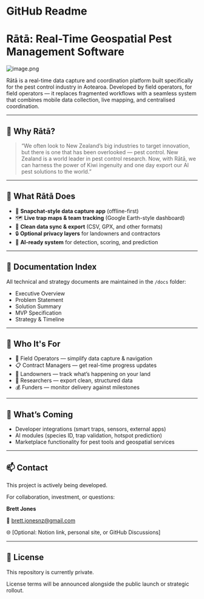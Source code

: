 # GitHub Readme

# Rātā: Real-Time Geospatial Pest Management Software

![image.png](attachment:c202f971-9d39-44e0-a177-659651c8ba85:image.png)

Rātā is a real-time data capture and coordination platform built specifically for the pest control industry in Aotearoa. Developed by field operators, for field operators — it replaces fragmented workflows with a seamless system that combines mobile data collection, live mapping, and centralised coordination.

---

## 🚀 Why Rātā?

> “We often look to New Zealand’s big industries to target innovation, but there is one that has been overlooked — pest control. New Zealand is a world leader in pest control research. Now, with Rātā, we can harness the power of Kiwi ingenuity and one day export our AI pest solutions to the world.”
> 

---

## 🧱 What Rātā Does

- 📱 **Snapchat-style data capture app** (offline-first)
- 🗺️ **Live trap maps & team tracking** (Google Earth-style dashboard)
- 💾 **Clean data sync & export** (CSV, GPX, and other formats)
- 🔒 **Optional privacy layers** for landowners and contractors
- 🤖 **AI-ready system** for detection, scoring, and prediction

---

## 📂 Documentation Index

All technical and strategy documents are maintained in the `/docs` folder:

- Executive Overview
- Problem Statement
- Solution Summary
- MVP Specification
- Strategy & Timeline

---

## 👥 Who It's For

- 🧍 Field Operators — simplify data capture & navigation
- 📋 Contract Managers — get real-time progress updates
- 🌱 Landowners — track what’s happening on your land
- 🧠 Researchers — export clean, structured data
- 💰 Funders — monitor delivery against milestones

---

## 🔮 What’s Coming

- Developer integrations (smart traps, sensors, external apps)
- AI modules (species ID, trap validation, hotspot prediction)
- Marketplace functionality for pest tools and geospatial services

---

## 📫 Contact

This project is actively being developed.

For collaboration, investment, or questions:

**Brett Jones**

📧 brett.jonesnz@gmail.com

🌐 [Optional: Notion link, personal site, or GitHub Discussions]

---

## 📜 License

This repository is currently private.

License terms will be announced alongside the public launch or strategic rollout.